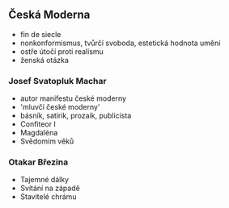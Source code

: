 ## Česká Moderna
- fin de siecle
- nonkonformismus, tvůrčí svoboda, estetická hodnota umění
- ostře útočí proti realismu
- ženská otázka
### Josef Svatopluk Machar
- autor manifestu české moderny
- 'mluvčí české moderny'
- básník, satirik, prozaik, publicista
- Confiteor I
- Magdaléna
- Svědomím věků
### Otakar Březina
- Tajemné dálky
- Svítání na západě
- Stavitelé chrámu
